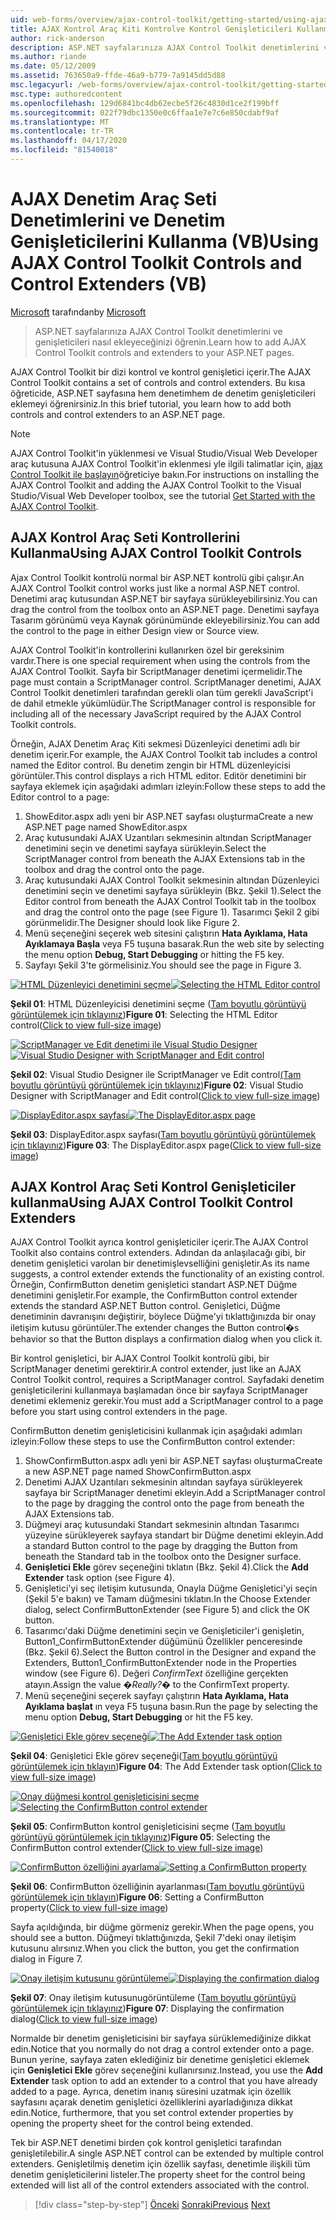 ```yaml
---
uid: web-forms/overview/ajax-control-toolkit/getting-started/using-ajax-control-toolkit-controls-and-control-extenders-vb
title: AJAX Kontrol Araç Kiti Kontrolve Kontrol Genişleticileri Kullanma (VB) | Microsoft Dokümanlar
author: rick-anderson
description: ASP.NET sayfalarınıza AJAX Control Toolkit denetimlerini ve genişleticileri nasıl ekleyeceğinizi öğrenin.
ms.author: riande
ms.date: 05/12/2009
ms.assetid: 763650a9-ffde-46a9-b779-7a9145dd5d88
msc.legacyurl: /web-forms/overview/ajax-control-toolkit/getting-started/using-ajax-control-toolkit-controls-and-control-extenders-vb
msc.type: authoredcontent
ms.openlocfilehash: 129d6841bc4db62ecbe5f26c4830d1ce2f199bff
ms.sourcegitcommit: 022f79dbc1350e0c6ffaa1e7e7c6e850cdabf9af
ms.translationtype: MT
ms.contentlocale: tr-TR
ms.lasthandoff: 04/17/2020
ms.locfileid: "81540018"
---
```

# <a name="using-ajax-control-toolkit-controls-and-control-extenders-vb"></a><span data-ttu-id="41936-103">AJAX Denetim Araç Seti Denetimlerini ve Denetim Genişleticilerini Kullanma (VB)</span><span class="sxs-lookup"><span data-stu-id="41936-103">Using AJAX Control Toolkit Controls and Control Extenders (VB)</span></span>

<span data-ttu-id="41936-104">[Microsoft](https://github.com/microsoft) tarafından</span><span class="sxs-lookup"><span data-stu-id="41936-104">by [Microsoft](https://github.com/microsoft)</span></span>

> <span data-ttu-id="41936-105">ASP.NET sayfalarınıza AJAX Control Toolkit denetimlerini ve genişleticileri nasıl ekleyeceğinizi öğrenin.</span><span class="sxs-lookup"><span data-stu-id="41936-105">Learn how to add AJAX Control Toolkit controls and extenders to your ASP.NET pages.</span></span>

<span data-ttu-id="41936-106">AJAX Control Toolkit bir dizi kontrol ve kontrol genişletici içerir.</span><span class="sxs-lookup"><span data-stu-id="41936-106">The AJAX Control Toolkit contains a set of controls and control extenders.</span></span> <span data-ttu-id="41936-107">Bu kısa öğreticide, ASP.NET sayfasına hem denetimhem de denetim genişleticileri eklemeyi öğrenirsiniz.</span><span class="sxs-lookup"><span data-stu-id="41936-107">In this brief tutorial, you learn how to add both controls and control extenders to an ASP.NET page.</span></span>

> [!NOTE] 
> 
> <span data-ttu-id="41936-108">AJAX Control Toolkit'in yüklenmesi ve Visual Studio/Visual Web Developer araç kutusuna AJAX Control Toolkit'in eklenmesi yle ilgili talimatlar için, [ajax Control Toolkit ile başlayın](get-started-with-the-ajax-control-toolkit-vb.md)öğreticiye bakın.</span><span class="sxs-lookup"><span data-stu-id="41936-108">For instructions on installing the AJAX Control Toolkit and adding the AJAX Control Toolkit to the Visual Studio/Visual Web Developer toolbox, see the tutorial [Get Started with the AJAX Control Toolkit](get-started-with-the-ajax-control-toolkit-vb.md).</span></span>

## <a name="using-ajax-control-toolkit-controls"></a><span data-ttu-id="41936-109">AJAX Kontrol Araç Seti Kontrollerini Kullanma</span><span class="sxs-lookup"><span data-stu-id="41936-109">Using AJAX Control Toolkit Controls</span></span>

<span data-ttu-id="41936-110">Ajax Control Toolkit kontrolü normal bir ASP.NET kontrolü gibi çalışır.</span><span class="sxs-lookup"><span data-stu-id="41936-110">An AJAX Control Toolkit control works just like a normal ASP.NET control.</span></span> <span data-ttu-id="41936-111">Denetimi araç kutusundan ASP.NET bir sayfaya sürükleyebilirsiniz.</span><span class="sxs-lookup"><span data-stu-id="41936-111">You can drag the control from the toolbox onto an ASP.NET page.</span></span> <span data-ttu-id="41936-112">Denetimi sayfaya Tasarım görünümü veya Kaynak görünümünde ekleyebilirsiniz.</span><span class="sxs-lookup"><span data-stu-id="41936-112">You can add the control to the page in either Design view or Source view.</span></span>

<span data-ttu-id="41936-113">AJAX Control Toolkit'in kontrollerini kullanırken özel bir gereksinim vardır.</span><span class="sxs-lookup"><span data-stu-id="41936-113">There is one special requirement when using the controls from the AJAX Control Toolkit.</span></span> <span data-ttu-id="41936-114">Sayfa bir ScriptManager denetimi içermelidir.</span><span class="sxs-lookup"><span data-stu-id="41936-114">The page must contain a ScriptManager control.</span></span> <span data-ttu-id="41936-115">ScriptManager denetimi, AJAX Control Toolkit denetimleri tarafından gerekli olan tüm gerekli JavaScript'i de dahil etmekle yükümlüdür.</span><span class="sxs-lookup"><span data-stu-id="41936-115">The ScriptManager control is responsible for including all of the necessary JavaScript required by the AJAX Control Toolkit controls.</span></span>

<span data-ttu-id="41936-116">Örneğin, AJAX Denetim Araç Kiti sekmesi Düzenleyici denetimi adlı bir denetim içerir.</span><span class="sxs-lookup"><span data-stu-id="41936-116">For example, the AJAX Control Toolkit tab includes a control named the Editor control.</span></span> <span data-ttu-id="41936-117">Bu denetim zengin bir HTML düzenleyicisi görüntüler.</span><span class="sxs-lookup"><span data-stu-id="41936-117">This control displays a rich HTML editor.</span></span> <span data-ttu-id="41936-118">Editör denetimini bir sayfaya eklemek için aşağıdaki adımları izleyin:</span><span class="sxs-lookup"><span data-stu-id="41936-118">Follow these steps to add the Editor control to a page:</span></span>

1. <span data-ttu-id="41936-119">ShowEditor.aspx adlı yeni bir ASP.NET sayfası oluşturma</span><span class="sxs-lookup"><span data-stu-id="41936-119">Create a new ASP.NET page named ShowEditor.aspx</span></span>
2. <span data-ttu-id="41936-120">Araç kutusundaki AJAX Uzantıları sekmesinin altından ScriptManager denetimini seçin ve denetimi sayfaya sürükleyin.</span><span class="sxs-lookup"><span data-stu-id="41936-120">Select the ScriptManager control from beneath the AJAX Extensions tab in the toolbox and drag the control onto the page.</span></span>
3. <span data-ttu-id="41936-121">Araç kutusundaki AJAX Control Toolkit sekmesinin altından Düzenleyici denetimini seçin ve denetimi sayfaya sürükleyin (Bkz. Şekil 1).</span><span class="sxs-lookup"><span data-stu-id="41936-121">Select the Editor control from beneath the AJAX Control Toolkit tab in the toolbox and drag the control onto the page (see Figure 1).</span></span> <span data-ttu-id="41936-122">Tasarımcı Şekil 2 gibi görünmelidir.</span><span class="sxs-lookup"><span data-stu-id="41936-122">The Designer should look like Figure 2.</span></span>
4. <span data-ttu-id="41936-123">Menü seçeneğini seçerek web sitesini çalıştırın **Hata Ayıklama, Hata Ayıklamaya Başla** veya F5 tuşuna basarak.</span><span class="sxs-lookup"><span data-stu-id="41936-123">Run the web site by selecting the menu option **Debug, Start Debugging** or hitting the F5 key.</span></span>
5. <span data-ttu-id="41936-124">Sayfayı Şekil 3'te görmelisiniz.</span><span class="sxs-lookup"><span data-stu-id="41936-124">You should see the page in Figure 3.</span></span>

<span data-ttu-id="41936-125">[![HTML Düzenleyici denetimini seçme](using-ajax-control-toolkit-controls-and-control-extenders-vb/_static/image1.jpg)](using-ajax-control-toolkit-controls-and-control-extenders-vb/_static/image1.png)</span><span class="sxs-lookup"><span data-stu-id="41936-125">[![Selecting the HTML Editor control](using-ajax-control-toolkit-controls-and-control-extenders-vb/_static/image1.jpg)](using-ajax-control-toolkit-controls-and-control-extenders-vb/_static/image1.png)</span></span>

<span data-ttu-id="41936-126">**Şekil 01**: HTML Düzenleyicisi denetimini seçme ([Tam boyutlu görüntüyü görüntülemek için tıklayınız](using-ajax-control-toolkit-controls-and-control-extenders-vb/_static/image2.png))</span><span class="sxs-lookup"><span data-stu-id="41936-126">**Figure 01**: Selecting the HTML Editor control([Click to view full-size image](using-ajax-control-toolkit-controls-and-control-extenders-vb/_static/image2.png))</span></span>

<span data-ttu-id="41936-127">[![ScriptManager ve Edit denetimi ile Visual Studio Designer](using-ajax-control-toolkit-controls-and-control-extenders-vb/_static/image2.jpg)](using-ajax-control-toolkit-controls-and-control-extenders-vb/_static/image3.png)</span><span class="sxs-lookup"><span data-stu-id="41936-127">[![Visual Studio Designer with ScriptManager and Edit control](using-ajax-control-toolkit-controls-and-control-extenders-vb/_static/image2.jpg)](using-ajax-control-toolkit-controls-and-control-extenders-vb/_static/image3.png)</span></span>

<span data-ttu-id="41936-128">**Şekil 02**: Visual Studio Designer ile ScriptManager ve Edit control[(Tam boyutlu görüntüyü görüntülemek için tıklayınız)](using-ajax-control-toolkit-controls-and-control-extenders-vb/_static/image4.png)</span><span class="sxs-lookup"><span data-stu-id="41936-128">**Figure 02**: Visual Studio Designer with ScriptManager and Edit control([Click to view full-size image](using-ajax-control-toolkit-controls-and-control-extenders-vb/_static/image4.png))</span></span>

<span data-ttu-id="41936-129">[![DisplayEditor.aspx sayfası](using-ajax-control-toolkit-controls-and-control-extenders-vb/_static/image3.jpg)](using-ajax-control-toolkit-controls-and-control-extenders-vb/_static/image5.png)</span><span class="sxs-lookup"><span data-stu-id="41936-129">[![The DisplayEditor.aspx page](using-ajax-control-toolkit-controls-and-control-extenders-vb/_static/image3.jpg)](using-ajax-control-toolkit-controls-and-control-extenders-vb/_static/image5.png)</span></span>

<span data-ttu-id="41936-130">**Şekil 03**: DisplayEditor.aspx sayfası([Tam boyutlu görüntüyü görüntülemek için tıklayınız](using-ajax-control-toolkit-controls-and-control-extenders-vb/_static/image6.png))</span><span class="sxs-lookup"><span data-stu-id="41936-130">**Figure 03**: The DisplayEditor.aspx page([Click to view full-size image](using-ajax-control-toolkit-controls-and-control-extenders-vb/_static/image6.png))</span></span>

## <a name="using-ajax-control-toolkit-control-extenders"></a><span data-ttu-id="41936-131">AJAX Kontrol Araç Seti Kontrol Genişleticiler kullanma</span><span class="sxs-lookup"><span data-stu-id="41936-131">Using AJAX Control Toolkit Control Extenders</span></span>

<span data-ttu-id="41936-132">AJAX Control Toolkit ayrıca kontrol genişleticiler içerir.</span><span class="sxs-lookup"><span data-stu-id="41936-132">The AJAX Control Toolkit also contains control extenders.</span></span> <span data-ttu-id="41936-133">Adından da anlaşılacağı gibi, bir denetim genişletici varolan bir denetimişlevselliğini genişletir.</span><span class="sxs-lookup"><span data-stu-id="41936-133">As its name suggests, a control extender extends the functionality of an existing control.</span></span> <span data-ttu-id="41936-134">Örneğin, ConfirmButton denetim genişletici standart ASP.NET Düğme denetimini genişletir.</span><span class="sxs-lookup"><span data-stu-id="41936-134">For example, the ConfirmButton control extender extends the standard ASP.NET Button control.</span></span> <span data-ttu-id="41936-135">Genişletici, Düğme denetiminin davranışını değiştirir, böylece Düğme'yi tıklattığınızda bir onay iletişim kutusu görüntüler.</span><span class="sxs-lookup"><span data-stu-id="41936-135">The extender changes the Button control�s behavior so that the Button displays a confirmation dialog when you click it.</span></span>

<span data-ttu-id="41936-136">Bir kontrol genişletici, bir AJAX Control Toolkit kontrolü gibi, bir ScriptManager denetimi gerektirir.</span><span class="sxs-lookup"><span data-stu-id="41936-136">A control extender, just like an AJAX Control Toolkit control, requires a ScriptManager control.</span></span> <span data-ttu-id="41936-137">Sayfadaki denetim genişleticilerini kullanmaya başlamadan önce bir sayfaya ScriptManager denetimi eklemeniz gerekir.</span><span class="sxs-lookup"><span data-stu-id="41936-137">You must add a ScriptManager control to a page before you start using control extenders in the page.</span></span>

<span data-ttu-id="41936-138">ConfirmButton denetim genişleticisini kullanmak için aşağıdaki adımları izleyin:</span><span class="sxs-lookup"><span data-stu-id="41936-138">Follow these steps to use the ConfirmButton control extender:</span></span>

1. <span data-ttu-id="41936-139">ShowConfirmButton.aspx adlı yeni bir ASP.NET sayfası oluşturma</span><span class="sxs-lookup"><span data-stu-id="41936-139">Create a new ASP.NET page named ShowConfirmButton.aspx</span></span>
2. <span data-ttu-id="41936-140">Denetimi AJAX Uzantıları sekmesinin altından sayfaya sürükleyerek sayfaya bir ScriptManager denetimi ekleyin.</span><span class="sxs-lookup"><span data-stu-id="41936-140">Add a ScriptManager control to the page by dragging the control onto the page from beneath the AJAX Extensions tab.</span></span>
3. <span data-ttu-id="41936-141">Düğmeyi araç kutusundaki Standart sekmesinin altından Tasarımcı yüzeyine sürükleyerek sayfaya standart bir Düğme denetimi ekleyin.</span><span class="sxs-lookup"><span data-stu-id="41936-141">Add a standard Button control to the page by dragging the Button from beneath the Standard tab in the toolbox onto the Designer surface.</span></span>
4. <span data-ttu-id="41936-142">**Genişletici Ekle** görev seçeneğini tıklatın (Bkz. Şekil 4).</span><span class="sxs-lookup"><span data-stu-id="41936-142">Click the **Add Extender** task option (see Figure 4).</span></span>
5. <span data-ttu-id="41936-143">Genişletici'yi seç iletişim kutusunda, Onayla Düğme Genişletici'yi seçin (Şekil 5'e bakın) ve Tamam düğmesini tıklatın.</span><span class="sxs-lookup"><span data-stu-id="41936-143">In the Choose Extender dialog, select ConfirmButtonExtender (see Figure 5) and click the OK button.</span></span>
6. <span data-ttu-id="41936-144">Tasarımcı'daki Düğme denetimini seçin ve Genişleticiler'i genişletin, Button1\_ConfirmButtonExtender düğümünü Özellikler penceresinde (Bkz. Şekil 6).</span><span class="sxs-lookup"><span data-stu-id="41936-144">Select the Button control in the Designer and expand the Extenders, Button1\_ConfirmButtonExtender node in the Properties window (see Figure 6).</span></span> <span data-ttu-id="41936-145">Değeri *ConfirmText* özelliğine gerçekten atayın.</span><span class="sxs-lookup"><span data-stu-id="41936-145">Assign the value *�Really?�* to the ConfirmText property.</span></span>
7. <span data-ttu-id="41936-146">Menü seçeneğini seçerek sayfayı çalıştırın **Hata Ayıklama, Hata Ayıklama başlat** ın veya F5 tuşuna basın.</span><span class="sxs-lookup"><span data-stu-id="41936-146">Run the page by selecting the menu option **Debug, Start Debugging** or hit the F5 key.</span></span>

<span data-ttu-id="41936-147">[![Genişletici Ekle görev seçeneği](using-ajax-control-toolkit-controls-and-control-extenders-vb/_static/image4.jpg)](using-ajax-control-toolkit-controls-and-control-extenders-vb/_static/image7.png)</span><span class="sxs-lookup"><span data-stu-id="41936-147">[![The Add Extender task option](using-ajax-control-toolkit-controls-and-control-extenders-vb/_static/image4.jpg)](using-ajax-control-toolkit-controls-and-control-extenders-vb/_static/image7.png)</span></span>

<span data-ttu-id="41936-148">**Şekil 04**: Genişletici Ekle görev seçeneği([Tam boyutlu görüntüyü görüntülemek için tıklayın](using-ajax-control-toolkit-controls-and-control-extenders-vb/_static/image8.png))</span><span class="sxs-lookup"><span data-stu-id="41936-148">**Figure 04**: The Add Extender task option([Click to view full-size image](using-ajax-control-toolkit-controls-and-control-extenders-vb/_static/image8.png))</span></span>

<span data-ttu-id="41936-149">[![Onay düğmesi kontrol genişleticisini seçme](using-ajax-control-toolkit-controls-and-control-extenders-vb/_static/image5.jpg)](using-ajax-control-toolkit-controls-and-control-extenders-vb/_static/image9.png)</span><span class="sxs-lookup"><span data-stu-id="41936-149">[![Selecting the ConfirmButton control extender](using-ajax-control-toolkit-controls-and-control-extenders-vb/_static/image5.jpg)](using-ajax-control-toolkit-controls-and-control-extenders-vb/_static/image9.png)</span></span>

<span data-ttu-id="41936-150">**Şekil 05**: ConfirmButton kontrol genişleticisini seçme ([Tam boyutlu görüntüyü görüntülemek için tıklayınız](using-ajax-control-toolkit-controls-and-control-extenders-vb/_static/image10.png))</span><span class="sxs-lookup"><span data-stu-id="41936-150">**Figure 05**: Selecting the ConfirmButton control extender([Click to view full-size image](using-ajax-control-toolkit-controls-and-control-extenders-vb/_static/image10.png))</span></span>

<span data-ttu-id="41936-151">[![ConfirmButton özelliğini ayarlama](using-ajax-control-toolkit-controls-and-control-extenders-vb/_static/image6.jpg)](using-ajax-control-toolkit-controls-and-control-extenders-vb/_static/image11.png)</span><span class="sxs-lookup"><span data-stu-id="41936-151">[![Setting a ConfirmButton property](using-ajax-control-toolkit-controls-and-control-extenders-vb/_static/image6.jpg)](using-ajax-control-toolkit-controls-and-control-extenders-vb/_static/image11.png)</span></span>

<span data-ttu-id="41936-152">**Şekil 06**: ConfirmButton özelliğinin ayarlanması([Tam boyutlu görüntüyü görüntülemek için tıklayın](using-ajax-control-toolkit-controls-and-control-extenders-vb/_static/image12.png))</span><span class="sxs-lookup"><span data-stu-id="41936-152">**Figure 06**: Setting a ConfirmButton property([Click to view full-size image](using-ajax-control-toolkit-controls-and-control-extenders-vb/_static/image12.png))</span></span>

<span data-ttu-id="41936-153">Sayfa açıldığında, bir düğme görmeniz gerekir.</span><span class="sxs-lookup"><span data-stu-id="41936-153">When the page opens, you should see a button.</span></span> <span data-ttu-id="41936-154">Düğmeyi tıklattığınızda, Şekil 7'deki onay iletişim kutusunu alırsınız.</span><span class="sxs-lookup"><span data-stu-id="41936-154">When you click the button, you get the confirmation dialog in Figure 7.</span></span>

<span data-ttu-id="41936-155">[![Onay iletişim kutusunu görüntüleme](using-ajax-control-toolkit-controls-and-control-extenders-vb/_static/image7.jpg)](using-ajax-control-toolkit-controls-and-control-extenders-vb/_static/image13.png)</span><span class="sxs-lookup"><span data-stu-id="41936-155">[![Displaying the confirmation dialog](using-ajax-control-toolkit-controls-and-control-extenders-vb/_static/image7.jpg)](using-ajax-control-toolkit-controls-and-control-extenders-vb/_static/image13.png)</span></span>

<span data-ttu-id="41936-156">**Şekil 07**: Onay iletişim kutusunugörüntüleme ([Tam boyutlu görüntüyü görüntülemek için tıklayınız](using-ajax-control-toolkit-controls-and-control-extenders-vb/_static/image14.png))</span><span class="sxs-lookup"><span data-stu-id="41936-156">**Figure 07**: Displaying the confirmation dialog([Click to view full-size image](using-ajax-control-toolkit-controls-and-control-extenders-vb/_static/image14.png))</span></span>

<span data-ttu-id="41936-157">Normalde bir denetim genişleticisini bir sayfaya sürüklemediğinize dikkat edin.</span><span class="sxs-lookup"><span data-stu-id="41936-157">Notice that you normally do not drag a control extender onto a page.</span></span> <span data-ttu-id="41936-158">Bunun yerine, sayfaya zaten eklediğiniz bir denetime genişletici eklemek için **Genişletici Ekle** görev seçeneğini kullanırsınız.</span><span class="sxs-lookup"><span data-stu-id="41936-158">Instead, you use the **Add Extender** task option to add an extender to a control that you have already added to a page.</span></span> <span data-ttu-id="41936-159">Ayrıca, denetim inanış süresini uzatmak için özellik sayfasını açarak denetim genişletici özelliklerini ayarladığınıza dikkat edin.</span><span class="sxs-lookup"><span data-stu-id="41936-159">Notice, furthermore, that you set control extender properties by opening the property sheet for the control being extended.</span></span>

<span data-ttu-id="41936-160">Tek bir ASP.NET denetimi birden çok kontrol genişletici tarafından genişletilebilir.</span><span class="sxs-lookup"><span data-stu-id="41936-160">A single ASP.NET control can be extended by multiple control extenders.</span></span> <span data-ttu-id="41936-161">Genişletilmiş denetim için özellik sayfası, denetimle ilişkili tüm denetim genişleticilerini listeler.</span><span class="sxs-lookup"><span data-stu-id="41936-161">The property sheet for the control being extended will list all of the control extenders associated with the control.</span></span>

> [!div class="step-by-step"]
> <span data-ttu-id="41936-162">[Önceki](get-started-with-the-ajax-control-toolkit-vb.md)
> [Sonraki](creating-a-custom-ajax-control-toolkit-control-extender-vb.md)</span><span class="sxs-lookup"><span data-stu-id="41936-162">[Previous](get-started-with-the-ajax-control-toolkit-vb.md)
[Next](creating-a-custom-ajax-control-toolkit-control-extender-vb.md)</span></span>
